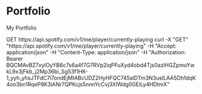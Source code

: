 # Portfolio
My Portfolio

<p>
  GET https://api.spotify.com/v1/me/player/currently-playing
  curl -X "GET" "https://api.spotify.com/v1/me/player/currently-playing" -H "Accept: application/json" -H "Content-Type: application/json" -H "Authorization: Bearer BQCMAvBZ7xylOyYB6c7s6a4f7G7RVp2iqPFuXyd4obd4Tjs0azlHGZpmuYwkL9x3jFkb_j2Mp36bi_Sg53f1HK-1_yyh_yhsJTFdC7i7ondEjMIABcUDZ2HyHFQC745alDTm3N3usILAA5Dh1dqK4oo3bn1RqeP8K3iANr7QPKcjs5nnnYcCvj3XlWdg0GEiLy4HDtmX"
  
</p>
